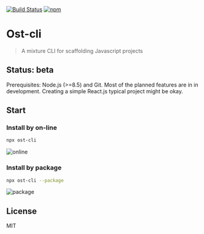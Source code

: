 [![Build Status](https://travis-ci.org/Ironsub/react-cavalier-cli.svg?branch=master)](https://travis-ci.org/Ironsub/react-cavalier-cli)
[![npm](https://img.shields.io/npm/v/ost-cli.svg)](https://www.npmjs.com/package/ost-cli)

# Ost-cli

> A mixture CLI for scaffolding Javascript projects


## Status: beta

Prerequisites: Node.js (>=8.5) and Git.
Most of the planned features are in in development. Creating a simple React.js typical project might be okay.

## Start

### Install by on-line
```bash
npx ost-cli
```

![online](http://g.recordit.co/0Yxc5zcjil.gif)

### Install by package
```bash
npx ost-cli --package
```
![package](http://g.recordit.co/taIWsnHCNV.gif)

## License

MIT

